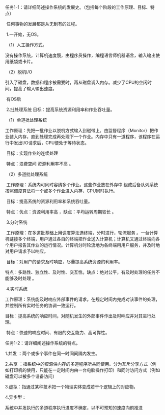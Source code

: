 任务1-1：请详细简述操作系统的发展史。（包括每个阶段的工作原理、目标、特点）

​	任何事物的发展都是从无到有的过程。

​	1.一开始，无OS。

​	（1）人工操作方式。

​	没有操作系统，计算机速度慢，由程序员操作，编程语言师机器语言，输入输出使用纸袋或卡片。

​	（2）脱机I/O

​	引入了磁盘，数据和程序被需要时，再从磁盘调入内存。减少了CPU的空闲时间，提高了输入输出速度。

​	有OS后

​	2.批处理系统    目标：提高系统资源利用率和作业吞吐量。

​	（1）单道批处理系统

​	工作原理：先把一批作业以脱机方式输入到磁带上，由监督程序（Monitor）把作业装入内存，直到处理完成再处理下一个作业。内存中只有一道程序，该程序在运行中发出I/O请求后，CPU便处于等待状态。

​	目标：实现作业的连续处理

​	特点：浪费空间 资源利用率不高 。

​	（2）多道批处理系统

​	工作原理：系统内可同时容纳多个作业。这些作业放在外存中   组成后备队列系统按照调度算法将一个或多个作业进入内存，CPU同时执行。

​	目标：提高系统的资源利用率和系统吞吐量。

​	特点：优点：资源利用率高 ，缺点：平均运转周期较长 。

​	3.分时系统

​	工作原理：在多道批基础上用调度算法选终端，分时进行，轮流服务 。一台计算机链接多个终端，用户通过各自的终端把作业送入计算机；计算机又通过终端向各个用户报告其作业的运行情况。计算机分时轮流地为各终端用用户服务，并及时地对用户请求予以响应。

​	目标：对用户的请求及时响应，尽量提高系统资源的利用率。

​	特点：多路性、独立性、及时性、交互性。缺点：绝对公平，有及时处理的任务不能够及时处理 。

​	4.实时系统

​	工作原理：系统能及时响应外部事件的请求，在规定时间内完成对该事件的处理，并控制所有实时任务的协调一致运行。 

​	目标：提高系统的响应时间，对随机发生的外部事件作出及时响应并对其进行处理。 

​	特点：快速的响应时间、有限的交互能力、高可靠性。



任务1-2：请详细阐述操作系统的特点。

1.并发 ：两个或多个事件在同一时间间隔内发生。

2.共享 ：指系统中的资源供内存的多道程序所共同使用。分为互斥分享方式（例如打印机的使用，只能在一定时间内由一台电脑操作打印）和同时访问方式（例如磁盘可以被多个设备访问）

3.虚拟：指通过某种技术把一个物理实体变成若干个逻辑上的对应物。

4.异步型：

系统中并发执行的多道程序执行进度不确定，以不可预知的速度向前推进